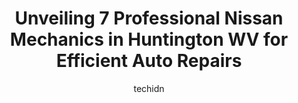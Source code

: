 ---
layout: ampstory
image: https://images.unsplash.com/photo-1579124687339-a3d41bd2e2dc?ixlib=rb-4.0.3&ixid=MnwxMjA3fDB8MHxwaG90by1wYWdlfHx8fGVufDB8fHx8&auto=format&fit=crop&w=640&h=853&q=80
author: techidn
featured: false
description: When it comes to finding reliable automotive experts in Huntington WV, USA, look no further than the 7 best Nissan Mechanic in the area. With their exceptional skills and dedication to provi
title: Unveiling 7 Professional Nissan Mechanics in Huntington WV for Efficient Auto Repairs
cover:
   title: Unveiling 7 Professional Nissan Mechanics in Huntington WV for Efficient Auto Repairs
   subtitle: Rickpate
   background: https://images.unsplash.com/photo-1579124687339-a3d41bd2e2dc?ixlib=rb-4.0.3&ixid=MnwxMjA3fDB8MHxwaG90by1wYWdlfHx8fGVufDB8fHx8&auto=format&fit=crop&w=640&h=853&q=80

pages: 
 - layout: thirds
   top: <h1>#1 Moses AutoMall of Huntington</h1>
   bottom: "<p>Can not say enough good things about Kent Carey, collision estimator!!! Took my vehicle in that had been spray painted, he had the spray paint off in minutes. He was extr</p>"
   background: https://www.knot35.com/toplist/wp-content/uploads/2023/06/best-nissan-mechanic-1-in-huntington-wv-1685836425.jpeg
   backgroundblur: true
 - layout: thirds
   top: <h1>#2 Walmart Auto Care Centers</h1>
   bottom: "<p>3333 US-60, Huntington, WV 25705, United States</p>"
   background: https://www.knot35.com/toplist/wp-content/uploads/2023/06/best-nissan-mechanic-2-in-huntington-wv-1685836426.jpeg
   cta:
      link: https://www.knot35.com/toplist/unveiling-7-professional-nissan-mechanics-in-huntington-wv-for-efficient-auto-repairs/
      text: Unveiling 7 Professional Nissan Mechanics in Huntington WV for Efficient Auto Repairs
 - layout: thirds
   top: <h1>#3 Clarks Auto Care Inc</h1>
   bottom: "<p>2538 8th Ave, Huntington, WV 25703, United States</p>"
   background: https://www.knot35.com/toplist/wp-content/uploads/2023/06/best-nissan-mechanic-3-in-huntington-wv-1685836426.jpeg
   cta:
      link: https://www.knot35.com/toplist/unveiling-7-professional-nissan-mechanics-in-huntington-wv-for-efficient-auto-repairs/
      text: Unveiling 7 Professional Nissan Mechanics in Huntington WV for Efficient Auto Repairs
 - layout: thirds
   top: <h1>#4 Quality Auto Generations</h1>
   bottom: "<p>701 6th Ave, Huntington, WV 25701, United States</p>"
   background: https://images.unsplash.com/photo-1524169358666-79f22534bc6e?ixlib=rb-4.0.3&ixid=MnwxMjA3fDB8MHxwaG90by1wYWdlfHx8fGVufDB8fHx8&auto=format&fit=crop&w=640&h=853&q=80
   cta:
      link: https://www.knot35.com/toplist/unveiling-7-professional-nissan-mechanics-in-huntington-wv-for-efficient-auto-repairs/
      text: Unveiling 7 Professional Nissan Mechanics in Huntington WV for Efficient Auto Repairs
 - layout: thirds
   top: <h1>#5 Genes Automotive Services Inc</h1>
   bottom: "<p>92 Washington Ave, Huntington, WV 25701, United States</p>"
   background: https://images.unsplash.com/photo-1540457036297-448b6b99e91c?ixlib=rb-4.0.3&ixid=MnwxMjA3fDB8MHxwaG90by1wYWdlfHx8fGVufDB8fHx8&auto=format&fit=crop&w=640&h=853&q=80
   cta:
      link: https://www.knot35.com/toplist/unveiling-7-professional-nissan-mechanics-in-huntington-wv-for-efficient-auto-repairs/
      text: Unveiling 7 Professional Nissan Mechanics in Huntington WV for Efficient Auto Repairs
 - layout: thirds
   top: <h1>#6 1st Choice Auto Care</h1>
   bottom: "<p>4528 Ohio River Rd, Huntington, WV 25702, United States</p>"
   background: https://images.unsplash.com/photo-1484589065579-248aad0d8b13?ixlib=rb-4.0.3&ixid=MnwxMjA3fDB8MHxwaG90by1wYWdlfHx8fGVufDB8fHx8&auto=format&fit=crop&w=640&h=853&q=80
   cta:
      link: https://www.knot35.com/toplist/unveiling-7-professional-nissan-mechanics-in-huntington-wv-for-efficient-auto-repairs/
      text: Unveiling 7 Professional Nissan Mechanics in Huntington WV for Efficient Auto Repairs
 - layout: thirds
   top: <h1>#7 Wards Automotive Inc - Brake Repair & Auto AC Repair in Huntington WV</h1>
   bottom: "<p>2519 4th Ave, Huntington, WV 25703, United States</p>"
   background: https://images.unsplash.com/photo-1614648718611-0635f29016cb?ixlib=rb-4.0.3&ixid=MnwxMjA3fDB8MHxwaG90by1wYWdlfHx8fGVufDB8fHx8&auto=format&fit=crop&w=640&h=853&q=80
   cta:
      link: https://www.knot35.com/toplist/unveiling-7-professional-nissan-mechanics-in-huntington-wv-for-efficient-auto-repairs/
      text: Unveiling 7 Professional Nissan Mechanics in Huntington WV for Efficient Auto Repairs
 - layout: thirds
   middle: Continue reading...
   background: https://images.unsplash.com/photo-1549241520-425e3dfc01cb?ixlib=rb-4.0.3&ixid=MnwxMjA3fDB8MHxwaG90by1wYWdlfHx8fGVufDB8fHx8&auto=format&fit=crop&w=640&h=853&q=80
   cta:
      link: https://www.knot35.com/toplist/unveiling-7-professional-nissan-mechanics-in-huntington-wv-for-efficient-auto-repairs/
      text: Unveiling 7 Professional Nissan Mechanics in Huntington WV for Efficient Auto Repairs
      
---